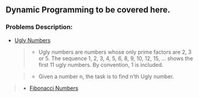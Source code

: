 ## Dynamic Programming to be covered here.

### Problems Description:
- [Ugly Numbers](1.py) 
    >- Ugly numbers are numbers whose only prime factors are 2, 3 or 5. The sequence 1, 2, 3, 4, 5, 6, 8, 9, 10, 12, 15, … shows the first 11 ugly numbers. By convention, 1 is included.
    
    >- Given a number n, the task is to find n’th Ugly number.
    
>- [Fibonacci Numbers](2.py)

